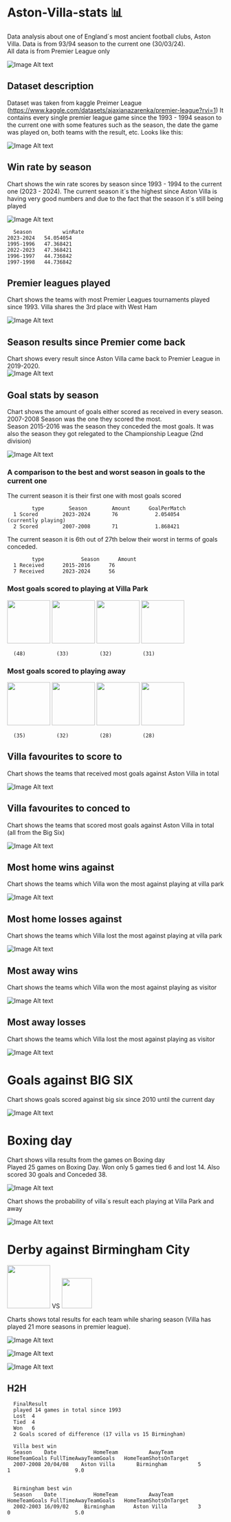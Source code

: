 # Aston-Villa-stats 📊
Data analysis about one of England´s most ancient football clubs, Aston Villa. Data is from 93/94 season to the current one (30/03/24).  
All data is from Premier League only

![Image Alt text](https://github.com/LucasVCorrea/Aston-Villa-stats/blob/main/imagenes/villapic.jpg?raw=true)  

## Dataset description
Dataset was taken from kaggle Preimer League (https://www.kaggle.com/datasets/ajaxianazarenka/premier-league?rvi=1) It contains every single premier league game since the 1993 - 1994 season to the current one with some features such as the season, the date the game was played on, both teams with the result, etc. Looks like this:  

![Image Alt text](https://github.com/LucasVCorrea/Aston-Villa-stats/blob/main/data.png?raw=true) 


## Win rate by season
Chart shows the win rate scores by season since 1993 - 1994 to the current one (2023 - 2024). The current season it´s the highest since Aston Villa is having very good numbers and due to the fact that the season it´s still being played

![Image Alt text](https://github.com/LucasVCorrea/Aston-Villa-stats/blob/main/imagenes/winRateSeasonVillaNew.png?raw=true)  

      Season          winRate
    2023-2024	54.054054
    1995-1996	47.368421
    2022-2023	47.368421
    1996-1997	44.736842
    1997-1998	44.736842

## Premier leagues played  
Chart shows the teams with most Premier Leagues tournaments played since 1993. Villa shares the 3rd place with West Ham  

![Image Alt text](https://github.com/LucasVCorrea/Aston-Villa-stats/blob/main/imagenes/premsTotal.png?raw=true)  


## Season results since Premier come back
Chart shows every result since Aston Villa came back to Premier League in 2019-2020.  
![Image Alt text](https://github.com/LucasVCorrea/Aston-Villa-stats/blob/main/imagenes/seasonResults.png?raw=true)

## Goal stats by season
Chart shows the amount of goals either scored as received in every season. 2007-2008 Season was the one they scored the most.  
Season 2015-2016 was the season they conceded the most goals. It was also the season they got relegated to the Championship League (2nd division)

![Image Alt text](https://github.com/LucasVCorrea/Aston-Villa-stats/blob/main/imagenes/goalStats.png?raw=true)  
### A comparison to the best and worst season in goals to the current one  

The current season it is their first one with most goals scored

            type		Season	      Amount      GoalPerMatch
      1	Scored	      2023-2024	      76            2.054054       (currently playing)
      2	Scored	      2007-2008	      71            1.868421       

The current season it is 6th out of 27th below their worst in terms of goals conceded.


            type            Season      Amount
      1	Received      2015-2016	     76
      7	Received      2023-2024	     56
### Most goals scored to playing at Villa Park
<img src="https://github.com/LucasVCorrea/Aston-Villa-stats/blob/main/imagenes/Everton-Badge-200mm-Wafer.png?raw=true" width="100"> <img src="https://github.com/LucasVCorrea/Aston-Villa-stats/blob/main/imagenes/West-Ham-Badge-200mm-Wafer.png?raw=true" width="100"> <img src="https://github.com/LucasVCorrea/Aston-Villa-stats/blob/main/imagenes/Newcastle-Badge-200mm-Wafer.png?raw=true" width="100"> <img src="https://github.com/LucasVCorrea/Aston-Villa-stats/blob/main/imagenes/tottenham.png?raw=true" width="100">  
      
      (48)          (33)          (32)          (31)

### Most goals scored to playing away

<img src="https://github.com/LucasVCorrea/Aston-Villa-stats/blob/main/imagenes/Everton-Badge-200mm-Wafer.png?raw=true" width="100"> <img src="https://github.com/LucasVCorrea/Aston-Villa-stats/blob/main/imagenes/tottenham.png?raw=true" width="100"> <img src="https://github.com/LucasVCorrea/Aston-Villa-stats/blob/main/imagenes/Chelsea-Badge-200mm-Wafer.png?raw=true" width="100"> <img src="https://github.com/LucasVCorrea/Aston-Villa-stats/blob/main/imagenes/Liverpool-Badge-200mm-Wafer-Cake.png?raw=true" width="100">  

      (35)          (32)          (28)          (28)  


## Villa favourites to score to
Chart shows the teams that received most goals against Aston Villa in total

![Image Alt text](https://github.com/LucasVCorrea/Aston-Villa-stats/blob/main/imagenes/mostGoalsScoredAgainst.png?raw=true)  

## Villa favourites to conced to
Chart shows the teams that scored most goals against Aston Villa in total (all from the Big Six)

![Image Alt text](https://github.com/LucasVCorrea/Aston-Villa-stats/blob/main/imagenes/mostGoalsReceivedAgainst.png?raw=true)  

## Most home wins against
Chart shows the teams which Villa won the most against playing at villa park

![Image Alt text](https://github.com/LucasVCorrea/Aston-Villa-stats/blob/main/imagenes/mostHomeWinsAgains.png?raw=true)  

## Most home losses against
Chart shows the teams which Villa lost the most against playing at villa park

![Image Alt text](https://github.com/LucasVCorrea/Aston-Villa-stats/blob/main/imagenes/mostHomeLostAgainst.png?raw=true)  

## Most away wins
Chart shows the teams which Villa won the most against playing as visitor

![Image Alt text](https://github.com/LucasVCorrea/Aston-Villa-stats/blob/main/imagenes/mostAwayWinsAgainst.png?raw=true)  

## Most away losses
Chart shows the teams which Villa lost the most against playing as visitor

![Image Alt text](https://github.com/LucasVCorrea/Aston-Villa-stats/blob/main/imagenes/mostAwayLostAgainst.png?raw=true)  
# Goals against BIG SIX  
Chart shows goals scored against big six since 2010 until the current day

![Image Alt text](https://github.com/LucasVCorrea/Aston-Villa-stats/blob/main/imagenes/golesBigSix.png?raw=true)  

# Boxing day 
Chart shows villa results from the games on Boxing day  
Played 25 games on Boxing Day. Won only 5 games tied 6 and lost 14. Also scored 30 goals and Conceded 38.

![Image Alt text](https://github.com/LucasVCorrea/Aston-Villa-stats/blob/main/imagenes/descarga.png?raw=true)  

Chart shows the probability of villa´s result each playing at Villa Park and away  

![Image Alt text](https://github.com/LucasVCorrea/Aston-Villa-stats/blob/main/imagenes/boxingDayEach.png?raw=true)  


# Derby against Birmingham City  
<img src="https://github.com/LucasVCorrea/Aston-Villa-stats/blob/main/imagenes/Aston-Villa-Badge-200mm-Wafer.png?raw=true" width="100"> VS <img src="https://github.com/LucasVCorrea/Aston-Villa-stats/blob/main/imagenes/Birmingham_City_FC_logo.png?raw=true" width="70">

Charts shows total results for each team while sharing season (Villa has played 21 more seasons in premier league).  
  

![Image Alt text](https://github.com/LucasVCorrea/Aston-Villa-stats/blob/main/imagenes/villa_birm_wins.png?raw=true)  

![Image Alt text](https://github.com/LucasVCorrea/Aston-Villa-stats/blob/main/imagenes/villa_birm_ties.png?raw=true)  

![Image Alt text](https://github.com/LucasVCorrea/Aston-Villa-stats/blob/main/imagenes/villa_birm_losses.png?raw=true)  


## H2H

      FinalResult	
      played 14 games in total since 1993
      Lost	4
      Tied	4
      Won	6  
      2 Goals scored of difference (17 villa vs 15 Birmingham)

      Villa best win
      Season	Date	        HomeTeam	      AwayTeam        HomeTeamGoals	FullTimeAwayTeamGoals	HomeTeamShotsOnTarget	
      2007-2008	20/04/08	Aston Villa	      Birmingham	      5	            1	                  9.0	                  	

      
      Birmingham best win
      Season	Date	        HomeTeam	      AwayTeam        HomeTeamGoals	FullTimeAwayTeamGoals	HomeTeamShotsOnTarget	
      2002-2003	16/09/02	 Birmingham	     Aston Villa	      3	            0	                  5.0	      
